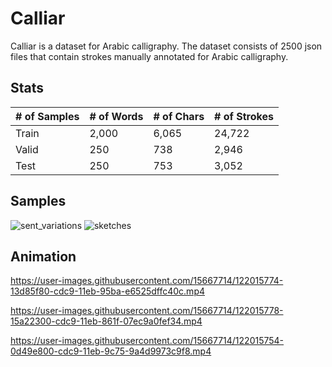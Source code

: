 # Calliar
Calliar is a dataset for Arabic calligraphy. The dataset consists of 2500 json files that contain strokes manually annotated for Arabic calligraphy. 

## Stats 

| # of Samples | # of Words | # of Chars | # of Strokes | 
---------------|-----------|------------|---------------
Train | 2,000 | 6,065 | 24,722 | 36,561 
Valid | 250 | 738 | 2,946 | 4,410 
Test | 250 | 753 |3,052 | 4,601 



## Samples 
![sent_variations](https://user-images.githubusercontent.com/15667714/122015992-4b470c00-cdc9-11eb-8488-06637f6271e7.png)
![sketches](https://user-images.githubusercontent.com/15667714/122016000-4d10cf80-cdc9-11eb-8ed1-7b5bfc38a264.png)

## Animation
https://user-images.githubusercontent.com/15667714/122015774-13d85f80-cdc9-11eb-95ba-e6525dffc40c.mp4

https://user-images.githubusercontent.com/15667714/122015778-15a22300-cdc9-11eb-861f-07ec9a0fef34.mp4

https://user-images.githubusercontent.com/15667714/122015754-0d49e800-cdc9-11eb-9c75-9a4d9973c9f8.mp4




